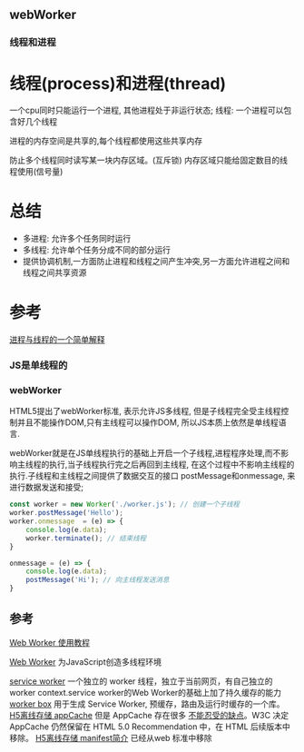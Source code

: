## webWorker

### 线程和进程
# 线程(process)和进程(thread)
一个cpu同时只能运行一个进程, 其他进程处于非运行状态;
线程: 一个进程可以包含好几个线程

进程的内存空间是共享的,每个线程都使用这些共享内存

防止多个线程同时读写某一块内存区域。(互斥锁)
内存区域只能给固定数目的线程使用(信号量)

# 总结
- 多进程: 允许多个任务同时运行
- 多线程: 允许单个任务分成不同的部分运行
- 提供协调机制,一方面防止进程和线程之间产生冲突,另一方面允许进程之间和线程之间共享资源

# 参考
[进程与线程的一个简单解释](http://www.ruanyifeng.com/blog/2013/04/processes_and_threads.html)
### JS是单线程的

### webWorker
HTML5提出了webWorker标准, 表示允许JS多线程, 但是子线程完全受主线程控制并且不能操作DOM,只有主线程可以操作DOM, 所以JS本质上依然是单线程语言.

webWorker就是在JS单线程执行的基础上开启一个子线程,进程程序处理,而不影响主线程的执行,当子线程执行完之后再回到主线程, 在这个过程中不影响主线程的执行.子线程和主线程之间提供了数据交互的接口 postMessage和onmessage, 来进行数据发送和接受;

```js
const worker = new Worker('./worker.js'); // 创建一个子线程
worker.postMessage('Hello');
worker.onmessage  = (e) => {
    console.log(e.data);
    worker.terminate(); // 结束线程
}

onmessage = (e) => {
    console.log(e.data);
    postMessage('Hi'); // 向主线程发送消息
}
```


## 参考
[Web Worker 使用教程](http://www.ruanyifeng.com/blog/2018/07/web-worker.html)


[Web Worker](http://www.ruanyifeng.com/blog/2018/07/web-worker.html)
为JavaScript创造多线程环境

[service worker](https://lavas.baidu.com/pwa)
一个独立的 worker 线程，独立于当前网页，有自己独立的 worker context.service worker的Web Worker的基础上加了持久缓存的能力
[worker box](https://developers.google.com/web/tools/workbox/)
用于生成 Service Worker, 预缓存，路由及运行时缓存的一个库。
[H5离线存储 appCache](https://juejin.im/entry/5acde43bf265da2393776fc8)
但是 AppCache 存在很多 [不能忍受的缺点](https://alistapart.com/article/application-cache-is-a-douchebag/)。W3C 决定 AppCache 仍然保留在 HTML 5.0 Recommendation 中，在 HTML 后续版本中移除。
[H5离线存储 manifest简介](https://imweb.io/topic/5703a99606f2400432c1397b)
已经从web 标准中移除